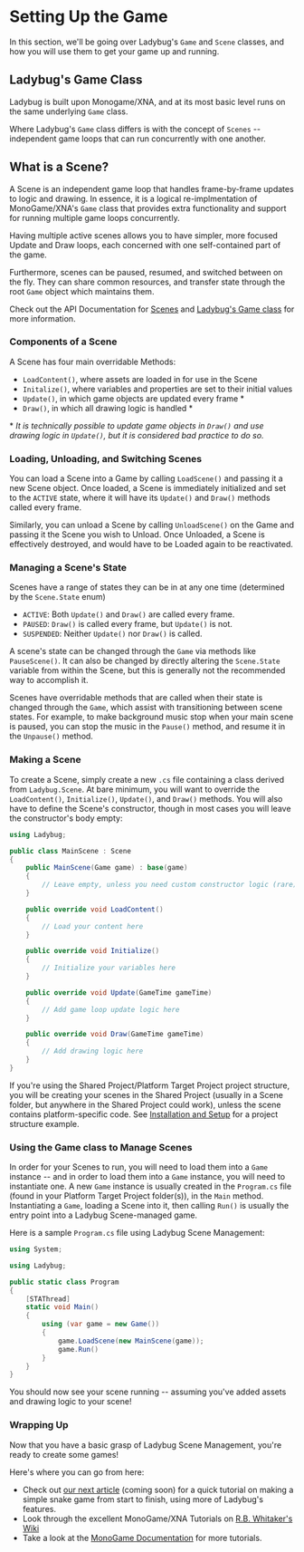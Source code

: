 

# Setting Up the Game
In this section, we'll be going over Ladybug's `Game` and `Scene` classes, and how you will use them to get your game up and running.

## Ladybug's Game Class
Ladybug is built upon Monogame/XNA, and at its most basic level runs on the same underlying `Game` class.

Where Ladybug's `Game` class differs is with the concept of `Scenes` -- independent game loops that can run concurrently with one another.

## What is a Scene?
A Scene is an independent game loop that handles frame-by-frame updates to logic and drawing. In essence, it is a logical re-implmentation of MonoGame/XNA's `Game` class that provides extra functionality and support for running multiple game loops concurrently.

Having multiple active scenes allows you to have simpler, more focused Update and Draw loops, each concerned with one self-contained part of the game.

Furthermore, scenes can be paused, resumed, and switched between on the fly. They can share common resources, and transfer state through the root `Game` object which maintains them.

Check out the API Documentation for [Scenes](/ladybug/api/Ladybug.Scene.html) and [Ladybug's Game class](/ladybug/api/Ladybug.Game) for more information.

### Components of a Scene
A Scene has four main overridable Methods:

* `LoadContent()`, where assets are loaded in for use in the Scene
* `Initalize()`, where variables and properties are set to their initial values
* `Update()`, in which game objects are updated every frame *
* `Draw()`, in which all drawing logic is handled *

\* *It is technically possible to update game objects in `Draw()` and use drawing logic in `Update()`, but it is considered bad practice to do so.*

### Loading, Unloading, and Switching Scenes
You can load a Scene into a Game by calling `LoadScene()` and passing it a new Scene object. Once loaded, a Scene is immediately initialized and set to the `ACTIVE` state, where it will have its `Update()` and `Draw()` methods called every frame.

Similarly, you can unload a Scene by calling `UnloadScene()` on the Game and passing it the Scene you wish to Unload. Once Unloaded, a Scene is effectively destroyed, and would have to be Loaded again to be reactivated.

### Managing a Scene's State
Scenes have a range of states they can be in at any one time (determined by the `Scene.State` enum)
* `ACTIVE`: Both `Update()` and `Draw()` are called every frame.
* `PAUSED`: `Draw()` is called every frame, but `Update()` is not.
* `SUSPENDED`: Neither `Update()` nor `Draw()` is called.

A scene's state can be changed through the `Game` via methods like `PauseScene()`. It can also be changed by directly altering the `Scene.State` variable from within the Scene, but this is generally not the recommended way to accomplish it.

Scenes have overridable methods that are called when their state is changed through the `Game`, which assist with transitioning between scene states. For example, to make background music stop when your main scene is paused, you can stop the music in the `Pause()` method, and resume it in the `Unpause()` method.

### Making a Scene

To create a Scene, simply create a new `.cs` file containing a class derived from `Ladybug.Scene`. At bare minimum, you will want to override the `LoadContent()`, `Initialize()`, `Update()`, and `Draw()` methods. You will also have to define the Scene's constructor, though in most cases you will leave the constructor's body empty:

```csharp
using Ladybug;

public class MainScene : Scene
{
	public MainScene(Game game) : base(game)
	{
		// Leave empty, unless you need custom constructor logic (rare)
	}

	public override void LoadContent()
	{
		// Load your content here
	}

	public override void Initialize()
	{
		// Initialize your variables here
	}

	public override void Update(GameTime gameTime)
	{
		// Add game loop update logic here
	}

	public override void Draw(GameTime gameTime)
	{
		// Add drawing logic here
	}
}
```

If you're using the Shared Project/Platform Target Project project structure, you will be creating your scenes in the Shared Project (usually in a Scene folder, but anywhere in the Shared Project could work), unless the scene contains platform-specific code. See [Installation and Setup](/ladybug/articles/installation.html) for a project structure example.

### Using the Game class to Manage Scenes
In order for your Scenes to run, you will need to load them into a `Game` instance -- and in order to load them into a `Game` instance, you will need to instantiate one.
A new `Game` instance is usually created in the `Program.cs` file (found in your Platform Target Project folder(s)), in the `Main` method. Instantiating a `Game`, loading a Scene into it, then calling `Run()` is usually the entry point into a Ladybug Scene-managed game.

Here is a sample `Program.cs` file using Ladybug Scene Management:
```csharp
using System;

using Ladybug;

public static class Program
{
	[STAThread]
	static void Main()
	{
		using (var game = new Game())
		{
			game.LoadScene(new MainScene(game));
			game.Run()
		}
	}
}
```

You should now see your scene running -- assuming you've added assets and drawing logic to your scene!

### Wrapping Up
Now that you have a basic grasp of Ladybug Scene Management, you're ready to create some games!

Here's where you can go from here:

* Check out [our next article](#wrapping-up) (coming soon) for a quick tutorial on making a simple snake game from start to finish, using more of Ladybug's features.
* Look through the excellent MonoGame/XNA Tutorials on [R.B. Whitaker's Wiki](http://rbwhitaker.wikidot.com/monogame-tutorials)
* Take a look at the [MonoGame Documentation](http://www.monogame.net/documentation/?page=main) for more tutorials.